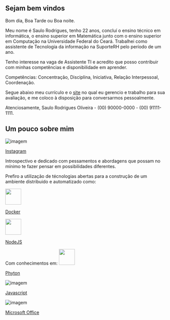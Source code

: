 ## Sejam bem vindos

Bom dia, Boa Tarde ou Boa noite.

Meu nome é Saulo Rodrigues, tenho 22 anos, concluí o ensino técnico em informática, o ensino superior em Matemática junto com o ensino superior em Computação na Universidade Federal do Ceará. Trabalhei como assistente de Tecnologia da informação na SuporteRH pelo período de um ano.

Tenho interesse na vaga de Assistente TI e acredito que posso contribuir com minhas competências e disponibilidade em aprender.

Competências: Concentração, Disciplina, Iniciativa, Relação Interpessoal, Coordenação.

Segue abaixo meu currículo e o [site](https://saulor10000.github.io/curriculo/) no qual eu gerencio e trabalho para sua avaliação, e me coloco à disposição para conversarmos pessoalmente.

Atenciosamente, Saulo Rodrigues Oliveira -  (00) 90000-0000 -  (00) 91111-1111.

## Um pouco sobre mim
![imagem](https://user-images.githubusercontent.com/61712241/110948332-face9700-831f-11eb-997b-b938c8a083c9.png)

[Instagram](https://www.instagram.com/oliveirasaulorodrigues/)

Introspectivo e dedicado com pessamentos e abordagens que possam no mínimo te fazer pensar em possibilidades diferentes.

Prefiro a utilização de técnologias abertas para a construção de um ambiente distribuido e automatizado como:

<img src="https://user-images.githubusercontent.com/61712241/110947019-631c7900-831e-11eb-9ee7-edbaff142219.png" width="50" height="50">

[Docker](https://www.docker.com/)

<img src="https://user-images.githubusercontent.com/61712241/110947113-81827480-831e-11eb-9b8c-ea7f169bf4e5.png" width="50" height="50">

[NodeJS](https://nodejs.org/)

Com conhecimentos em:
<img src="https://user-images.githubusercontent.com/61712241/110947348-cb6b5a80-831e-11eb-801a-29d1d86676a8.png" width="50" height="50">

[Phyton](https://pt.wikipedia.org/wiki/Python)

![imagem](https://user-images.githubusercontent.com/61712241/110947462-f48beb00-831e-11eb-9643-df14aa8c1f6b.png)

[Javascript](https://pt.wikipedia.org/wiki/JavaScript)

![imagem](https://user-images.githubusercontent.com/61712241/110949670-a1676780-8321-11eb-922d-fd1e4f159dcd.png)

[Microsoft Office](https://pt.wikipedia.org/wiki/Microsoft_Office)
